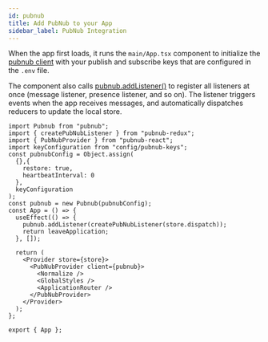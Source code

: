 ```yaml
---
id: pubnub
title: Add PubNub to your App
sidebar_label: PubNub Integration
---
```


When the app first loads, it runs the `main/App.tsx` component to initialize the [pubnub client](https://www.pubnub.com/docs/chat/reference/users#initialize-pubnub) with your publish and subscribe keys that are configured in the `.env` file.

The component also calls [pubnub.addListener()](https://www.pubnub.com/docs/chat/redux/using#register-listeners) to register all listeners at once (message listener, presence listener, and so on). 
The listener triggers events when the app receives messages, and automatically dispatches reducers to update the local store.

```tsx
import Pubnub from "pubnub";
import { createPubNubListener } from "pubnub-redux";
import { PubNubProvider } from "pubnub-react";
import keyConfiguration from "config/pubnub-keys";
const pubnubConfig = Object.assign(
  {},{
    restore: true,
    heartbeatInterval: 0
  },
  keyConfiguration
);
const pubnub = new Pubnub(pubnubConfig);
const App = () => {
  useEffect(() => {
    pubnub.addListener(createPubNubListener(store.dispatch));
    return leaveApplication;
  }, []);
  
  return (
    <Provider store={store}>
      <PubNubProvider client={pubnub}>
        <Normalize />
        <GlobalStyles />
        <ApplicationRouter />
      </PubNubProvider>
    </Provider>
  );
};
  
export { App };
```